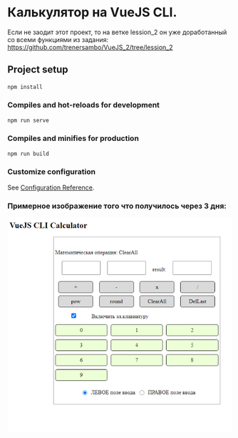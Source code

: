 # Калькулятор на VueJS CLI.
Если не заодит этот проект, то на ветке lession_2
он уже доработанный со всеми функциями из задания:
https://github.com/trenersambo/VueJS_2/tree/lession_2

## Project setup
```
npm install
```

### Compiles and hot-reloads for development
```
npm run serve
```

### Compiles and minifies for production
```
npm run build
```

### Customize configuration
See [Configuration Reference](https://cli.vuejs.org/config/).

### Примерное изображение того что получилось через 3 дня:
![калькулятор на VueJS](src/assets/imgCalculator.png)

